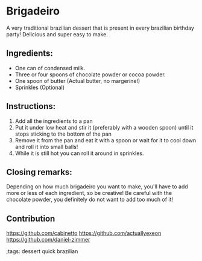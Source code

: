 # Brigadeiro

A very traditional brazilian dessert that is present in every brazilian birthday party! Delicious and super easy to make.

## Ingredients:

- One can of condensed milk.
- Three or four spoons of chocolate powder or cocoa powder.
- One spoon of butter (Actual butter, no margerine!)
- Sprinkles (Optional)

## Instructions: 
1. Add all the ingredients to a pan
2. Put it under low heat and stir it (preferably with a wooden spoon) until it stops sticking to the bottom of the pan
3. Remove it from the pan and eat it with a spoon or wait for it to cool down and roll it into small balls!
4. While it is still hot you can roll it around in sprinkles.

## Closing remarks:
Depending on how much brigadeiro you want to make, you'll have to add more or less of each ingredient, so be creative! Be careful with the chocolate powder, you definitely do not want to add too much of it!

## Contribution
https://github.com/cabinetto
https://github.com/actuallyexeon
https://github.com/daniel-zimmer

;tags: dessert quick brazilian
